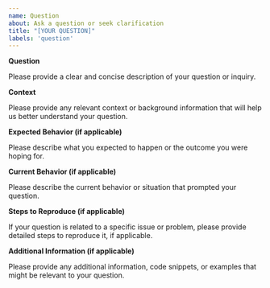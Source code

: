 ```yaml
---
name: Question
about: Ask a question or seek clarification
title: "[YOUR QUESTION]"
labels: 'question'
---
```


**Question**

Please provide a clear and concise description of your question or inquiry.

**Context**

Please provide any relevant context or background information that will help us better understand your question.

**Expected Behavior (if applicable)**

Please describe what you expected to happen or the outcome you were hoping for.

**Current Behavior (if applicable)**

Please describe the current behavior or situation that prompted your question.

**Steps to Reproduce (if applicable)**

If your question is related to a specific issue or problem, please provide detailed steps to reproduce it, if applicable.

**Additional Information (if applicable)**

Please provide any additional information, code snippets, or examples that might be relevant to your question.

